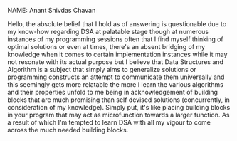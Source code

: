 NAME: Anant Shivdas Chavan

Hello, the absolute belief that I hold as of answering is questionable due to my know-how regarding DSA at palatable stage though at numerous instances of my programming sessions often that I find myself thinking of optimal solutions or even at times, there's an absent bridging of my knowledge when it comes to certain implementation instances
while it may not resonate with its actual purpose but I believe that Data Structures and Algorithm is a subject that simply aims to generalize solutions or programming constructs an attempt to communicate them universally and this seemingly gets more relatable the more I learn the various algorithms and their properties unfold to me being in acknowledgement of building blocks that are much promising than self devised solutions (concurrently, in consideration of my knowledge). Simply put, it's like placing building blocks in your program that may act as microfunction towards a larger function.
As a result of which I'm tempted to learn DSA with all my vigour to come across the much needed building blocks.
